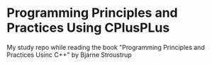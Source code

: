 # Programming Principles and Practices Using CPlusPLus
My study repo while reading the book "Programming Principles and Practices Usinc C++" by Bjarne Stroustrup
